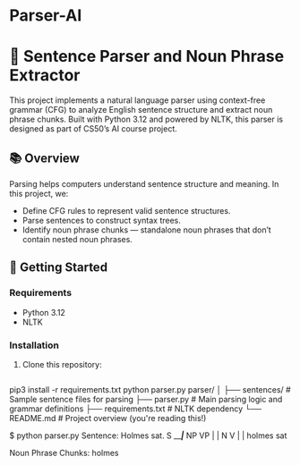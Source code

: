 # Parser-AI
# 🧠 Sentence Parser and Noun Phrase Extractor

This project implements a natural language parser using context-free grammar (CFG) to analyze English sentence structure and extract noun phrase chunks. Built with Python 3.12 and powered by NLTK, this parser is designed as part of CS50’s AI course project.

## 📚 Overview

Parsing helps computers understand sentence structure and meaning. In this project, we:
- Define CFG rules to represent valid sentence structures.
- Parse sentences to construct syntax trees.
- Identify noun phrase chunks — standalone noun phrases that don’t contain nested noun phrases.

## 🚀 Getting Started

### Requirements

- Python 3.12
- NLTK

### Installation

1. Clone this repository:
   ```bash

pip3 install -r requirements.txt
python parser.py
parser/
│
├── sentences/          # Sample sentence files for parsing
├── parser.py           # Main parsing logic and grammar definitions
├── requirements.txt    # NLTK dependency
└── README.md           # Project overview (you're reading this!)


$ python parser.py
Sentence: Holmes sat.
        S
   _____|___
  NP        VP
  |         |
  N         V
  |         |
holmes     sat

Noun Phrase Chunks:
holmes
